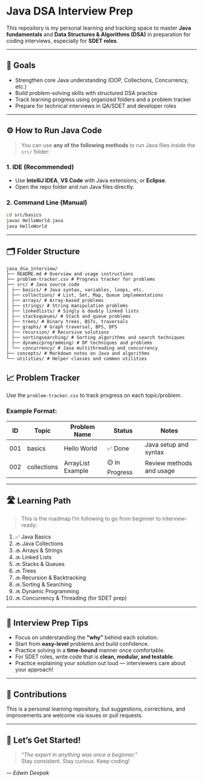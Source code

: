 
# Java DSA Interview Prep

This repository is my personal learning and tracking space to master **Java fundamentals** and **Data Structures & Algorithms (DSA)** in preparation for coding interviews, especially for **SDET roles**.

---

## 🎯 Goals

- Strengthen core Java understanding (OOP, Collections, Concurrency, etc.)
- Build problem-solving skills with structured DSA practice
- Track learning progress using organized folders and a problem tracker
- Prepare for technical interviews in QA/SDET and developer roles

---

## ⚙️ How to Run Java Code

> You can use **any of the following methods** to run Java files inside the `src/` folder:

### 1. IDE (Recommended)
- Use **IntelliJ IDEA**, **VS Code** with Java extensions, or **Eclipse**.
- Open the repo folder and run Java files directly.

### 2. Command Line (Manual)
```bash
cd src/basics
javac HelloWorld.java
java HelloWorld
```

---

## 🗂️ Folder Structure
```text
java_dsa_interview/
├── README.md # Overview and usage instructions
├── problem-tracker.csv # Progress tracker for problems
├── src/ # Java source code
│ ├── basics/ # Java syntax, variables, loops, etc.
│ ├── collections/ # List, Set, Map, Queue implementations
│ ├── arrays/ # Array-based problems
│ ├── strings/ # String manipulation problems
│ ├── linkedlists/ # Singly & doubly linked lists
│ ├── stacksqueues/ # Stack and queue problems
│ ├── trees/ # Binary trees, BSTs, traversals
│ ├── graphs/ # Graph traversal, BFS, DFS
│ ├── recursion/ # Recursive solutions
│ ├── sortingsearching/ # Sorting algorithms and search techniques
│ ├── dynamicprogramming/ # DP techniques and problems
│ └── concurrency/ # Java multithreading and concurrency
├── concepts/ # Markdown notes on Java and algorithms
└── utilities/ # Helper classes and common utilities
```

## 📈 Problem Tracker

Use the `problem-tracker.csv` to track progress on each topic/problem.

### Example Format:

| ID  | Topic       | Problem Name        | Status        | Notes                   |
|-----|-------------|--------------------|---------------|-------------------------|
| 001 | basics      | Hello World        | ✅ Done       | Java setup and syntax    |
| 002 | collections | ArrayList Example  | 🟡 In Progress| Review methods and usage |

---

## 🛣️ Learning Path

> This is the roadmap I’m following to go from beginner to interview-ready:

1. ✅ Java Basics
2. 🔜 Java Collections
3. 🔜 Arrays & Strings
4. 🔜 Linked Lists
5. 🔜 Stacks & Queues
6. 🔜 Trees
7. 🔜 Recursion & Backtracking
8. 🔜 Sorting & Searching
9. 🔜 Dynamic Programming
10. 🔜 Concurrency & Threading (for SDET prep)

---

## 🧠 Interview Prep Tips

- Focus on understanding the **“why”** behind each solution.
- Start from **easy-level** problems and build confidence.
- Practice solving in a **time-bound** manner once comfortable.
- For SDET roles, write code that is **clean, modular, and testable**.
- Practice explaining your solution out loud — interviewers care about your approach!

---

## 🙌 Contributions

This is a personal learning repository, but suggestions, corrections, and improvements are welcome via issues or pull requests.

---

## 🚀 Let’s Get Started!

> _“The expert in anything was once a beginner.”_  
> Stay consistent. Stay curious. Keep coding!

— *Edwin Deepak*
